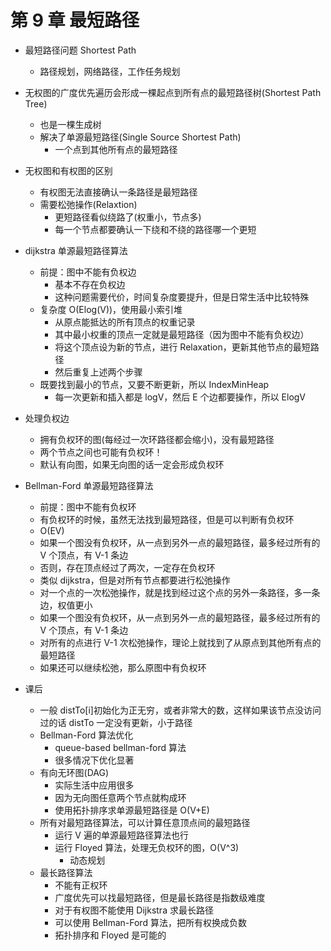 # 第 9 章 最短路径

- 最短路径问题 Shortest Path

  - 路径规划，网络路径，工作任务规划

- 无权图的广度优先遍历会形成一棵起点到所有点的最短路径树(Shortest Path Tree)

  - 也是一棵生成树
  - 解决了单源最短路径(Single Source Shortest Path)
    - 一个点到其他所有点的最短路径

- 无权图和有权图的区别

  - 有权图无法直接确认一条路径是最短路径
  - 需要松弛操作(Relaxtion)
    - 更短路径看似绕路了(权重小，节点多)
    - 每一个节点都要确认一下绕和不绕的路径哪一个更短

- dijkstra 单源最短路径算法

  - 前提：图中不能有负权边
    - 基本不存在负权边
    - 这种问题需要代价，时间复杂度要提升，但是日常生活中比较特殊
  - 复杂度 O(Elog(V))，使用最小索引堆
    - 从原点能抵达的所有顶点的权重记录
    - 其中最小权重的顶点一定就是最短路径（因为图中不能有负权边）
    - 将这个顶点设为新的节点，进行 Relaxation，更新其他节点的最短路径
    - 然后重复上述两个步骤
  - 既要找到最小的节点，又要不断更新，所以 IndexMinHeap
    - 每一次更新和插入都是 logV，然后 E 个边都要操作，所以 ElogV

- 处理负权边

  - 拥有负权环的图(每经过一次环路径都会缩小)，没有最短路径
  - 两个节点之间也可能有负权环！
  - 默认有向图，如果无向图的话一定会形成负权环

- Bellman-Ford 单源最短路径算法

  - 前提：图中不能有负权环
  - 有负权环的时候，虽然无法找到最短路径，但是可以判断有负权环
  - O(EV)
  - 如果一个图没有负权环，从一点到另外一点的最短路径，最多经过所有的 V 个顶点，有 V-1 条边
  - 否则，存在顶点经过了两次，一定存在负权环
  - 类似 dijkstra，但是对所有节点都要进行松弛操作
  - 对一个点的一次松弛操作，就是找到经过这个点的另外一条路径，多一条边，权值更小
  - 如果一个图没有负权环，从一点到另外一点的最短路径，最多经过所有的 V 个顶点，有 V-1 条边
  - 对所有的点进行 V-1 次松弛操作，理论上就找到了从原点到其他所有点的最短路径
  - 如果还可以继续松弛，那么原图中有负权环

- 课后
  - 一般 distTo[i]初始化为正无穷，或者非常大的数，这样如果该节点没访问过的话 distTo 一定没有更新，小于路径
  - Bellman-Ford 算法优化
    - queue-based bellman-ford 算法
    - 很多情况下优化显著
  - 有向无环图(DAG)
    - 实际生活中应用很多
    - 因为无向图任意两个节点就构成环
    - 使用拓扑排序求单源最短路径是 O(V+E)
  - 所有对最短路径算法，可以计算任意顶点间的最短路径
    - 运行 V 遍的单源最短路径算法也行
    - 运行 Floyed 算法，处理无负权环的图，O(V^3)
      - 动态规划
  - 最长路径算法
    - 不能有正权环
    - 广度优先可以找最短路径，但是最长路径是指数级难度
    - 对于有权图不能使用 Dijkstra 求最长路径
    - 可以使用 Bellman-Ford 算法，把所有权换成负数
    - 拓扑排序和 Floyed 是可能的
